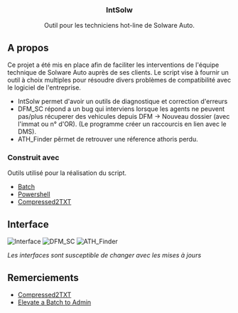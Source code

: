 
<!-- IntSolw -->
<div align="center">
  <h3 align="center">IntSolw</h3>
  <p align="center">
    Outil pour les techniciens hot-line de Solware Auto.
  </p>
</div>

<!-- A propos -->
## A propos

Ce projet a été mis en place afin de faciliter les interventions de l'équipe technique de Solware Auto auprès de ses clients.
Le script vise à fournir un outil à choix multiples pour résoudre divers problèmes de compatibilité avec le logiciel de l'entreprise.
* IntSolw permet d'avoir un outils de diagnostique et correction d'erreurs
* DFM_SC répond a un bug qui interviens lorsque les agents ne peuvent pas/plus récuperer des vehicules depuis DFM -> Nouveau dossier (avec l'immat ou n° d'OR).
  (Le programme créer un raccourcis en lien avec le DMS).
* ATH_Finder pêrmet de retrouver une réference athoris perdu.

### Construit avec

Outils utilisé pour la réalisation du script.

* [Batch](https://windows.developpez.com/cours/ligne-commande/?page=page_24)
* [Powershell](https://docs.microsoft.com/fr-fr/powershell/scripting/overview?view=powershell-7.2)
* [Compressed2TXT](https://github.com/AveYo/Compressed2TXT)


<!-- Interface -->
## Interface

![Interface](https://i.ibb.co/DCFDZ3p/2022-06-16-18-18-51-Google-Traduction-et-5-pages-de-plus-Personnel-Microsoft-Edge.png)
![DFM_SC](https://i.ibb.co/2gRj36D/09-09-59.png)
![ATH_Finder](https://i.ibb.co/ZTvJGBJ/09-11-01.png)

_Les interfaces sont susceptible de changer avec les mises à jours_

<!-- Remerciements-->
## Remerciements
* [Compressed2TXT](https://github.com/AveYo/Compressed2TXT)
* [Elevate a Batch to Admin](https://www.winhelponline.com/blog/automatically-elevate-batch-file-run-administrator/)
